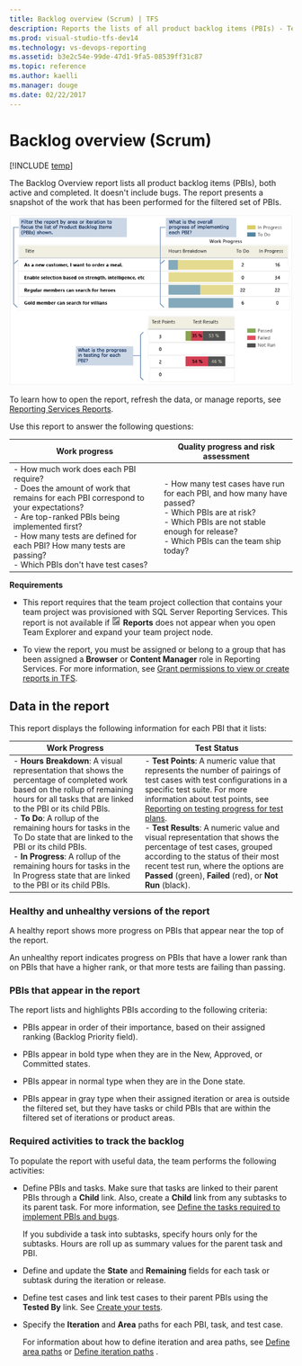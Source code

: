 ```yaml
---
title: Backlog overview (Scrum) | TFS
description: Reports the lists of all product backlog items (PBIs) - Team Foundation Server (TFS)
ms.prod: visual-studio-tfs-dev14
ms.technology: vs-devops-reporting
ms.assetid: b3e2c54e-99de-47d1-9fa5-08539ff31c87
ms.topic: reference
ms.author: kaelli
ms.manager: douge
ms.date: 02/22/2017
---
```


# Backlog overview (Scrum)

[!INCLUDE [temp](../_shared/tfs-header-17-15.md)]

The Backlog Overview report lists all product backlog items (PBIs), both active and completed. It doesn't include bugs. The report presents a snapshot of the work that has been performed for the filtered set of PBIs.  
  
 ![Backlog Overview report](_img/alm_pg_agile_addbug.png "ALM_PG_Agile_AddBug")  
  
 To learn how to open the report, refresh the data, or manage reports, see [Reporting Services Reports](reporting-services-reports.md).  
  
 Use this report to answer the following questions:  
  
|Work progress|Quality progress and risk assessment|  
|-------------------|------------------------------------------|  
|-   How much work does each PBI require?<br />-   Does the amount of work that remains for each PBI correspond to your expectations?<br />-   Are top-ranked PBIs being implemented first?<br />-   How many tests are defined for each PBI? How many tests are passing?<br />-   Which PBIs don't have test cases?|-   How many test cases have run for each PBI, and how many have passed?<br />-   Which PBIs are at risk?<br />-   Which PBIs are not stable enough for release?<br />-   Which PBIs can the team ship today?|  
  
 **Requirements**  
  
-   This report requires that the team project collection that contains your team project was provisioned with SQL Server Reporting Services. This report is not available if ![Report](_img/icon_reportte.png "Icon_reportTE") **Reports** does not appear when you open Team Explorer and expand your team project node.  
  
-   To view the report, you must be assigned or belong to a group that has been assigned a **Browser** or **Content Manager** role in Reporting Services. For more information, see [Grant permissions to view or create reports in TFS](../admin/grant-permissions-to-reports.md).  
  
##  <a name="Data"></a> Data in the report  
 This report displays the following information for each PBI that it lists:  
  
|Work Progress|Test Status|  
|-------------------|-----------------|  
|-   **Hours Breakdown**: A visual representation that shows the percentage of completed work based on the rollup of remaining hours for all tasks that are linked to the PBI or its child PBIs.<br />-   **To Do**: A rollup of the remaining hours for tasks in the To Do state that are linked to the PBI or its child PBIs.<br />-   **In Progress**: A rollup of the remaining hours for tasks in the In Progress state that are linked to the PBI or its child PBIs.|-   **Test Points**: A numeric value that represents the number of pairings of test cases with test configurations in a specific test suite. For more information about test points, see [Reporting on testing progress for test plans](../../test/manual-exploratory-testing/getting-started/track-test-status.md).<br />-   **Test Results**: A numeric value and visual representation that shows the percentage of test cases, grouped according to the status of their most recent test run, where the options are **Passed** (green), **Failed** (red), or **Not Run** (black).|  
  
###  <a name="Interpreting"></a> Healthy and unhealthy versions of the report  
 A healthy report shows more progress on PBIs that appear near the top of the report.  
  
 An unhealthy report indicates progress on PBIs that have a lower rank than on PBIs that have a higher rank, or that more tests are failing than passing.  
  
### PBIs that appear in the report  
 The report lists and highlights PBIs according to the following criteria:  
  
-   PBIs appear in order of their importance, based on their assigned ranking (Backlog Priority field).  
  
-   PBIs appear in bold type when they are in the New, Approved, or Committed states.  
  
-   PBIs appear in normal type when they are in the Done state.  
  
-   PBIs appear in gray type when their assigned iteration or area is outside the filtered set, but they have tasks or child PBIs that are within the filtered set of iterations or product areas.  
  
### Required activities to track the backlog  
 To populate the report with useful data, the team performs the following activities:  
  
-   Define PBIs and tasks. Make sure that tasks are linked to their parent PBIs through a **Child** link. Also, create a **Child** link from any subtasks to its parent task. For more information, see [Define the tasks required to implement PBIs and bugs](http://msdn.microsoft.com/en-us/34c866ea-a130-4371-bfc4-a3d9f87dccca).  
  
     If you subdivide a task into subtasks, specify hours only for the subtasks. Hours are roll up as summary values for the parent task and PBI.  
  
-   Define and update the **State** and **Remaining** fields for each task or subtask during the iteration or release.  
  
-   Define test cases and link test cases to their parent PBIs using the **Tested By** link. See [Create your tests](../../test/manual-exploratory-testing/getting-started/create-test-cases.md).  
  
-   Specify the **Iteration** and **Area** paths for each PBI, task, and test case.  
  
     For information about how to define iteration and area paths, see [Define area paths](../../work/customize/set-area-paths.md) or [Define iteration paths](../../work/customize/set-iteration-paths-sprints.md) .